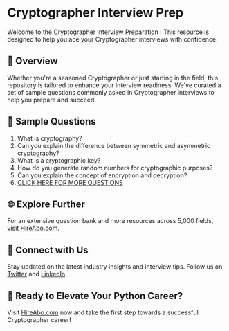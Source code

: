 # Cryptographer Interview Prep

Welcome to the Cryptographer Interview Preparation ! This resource is designed to help you ace your Cryptographer interviews with confidence.

## 🚀 Overview

Whether you're a seasoned Cryptographer or just starting in the field, this repository is tailored to enhance your interview readiness. We've curated a set of sample questions commonly asked in Cryptographer interviews to help you prepare and succeed.

## 📝 Sample Questions

1. What is cryptography?
2. Can you explain the difference between symmetric and asymmetric cryptography?
3. What is a cryptographic key?
4. How do you generate random numbers for cryptographic purposes?
5. Can you explain the concept of encryption and decryption?
6. [CLICK HERE FOR MORE QUESTIONS](https://hireabo.com/job/19_0_6/Cryptographer)

## 🌐 Explore Further

For an extensive question bank and more resources across 5,000 fields, visit [HireAbo.com](https://www.hireabo.com).

## 📱 Connect with Us

Stay updated on the latest industry insights and interview tips. Follow us on [Twitter](https://twitter.com/hireabo) and [LinkedIn](https://www.linkedin.com/in/hire-abo-3609972a8/).

## 🚀 Ready to Elevate Your Python Career?

Visit [HireAbo.com](https://www.hireabo.com) now and take the first step towards a successful Cryptographer career!